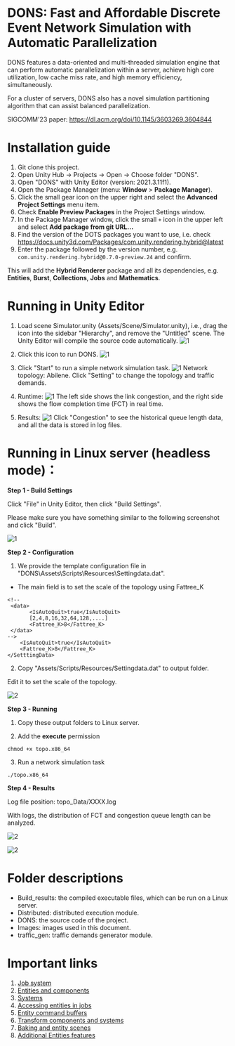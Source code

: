 # DONS: Fast and Affordable Discrete Event Network Simulation with Automatic Parallelization

DONS features a data-oriented and multi-threaded simulation engine that can perform automatic parallelization within a server, achieve high core utilization, low cache miss rate, and high memory efficiency, simultaneously. 

For a cluster of servers, DONS also has a novel simulation partitioning algorithm that can assist balanced parallelization. 

SIGCOMM'23 paper: https://dl.acm.org/doi/10.1145/3603269.3604844

# Installation guide

1. Git clone this project.
2. Open Unity Hub -> Projects -> Open -> Choose folder "DONS".
3. Open "DONS" with Unity Editor (version: 2021.3.11f1).
4. Open the Package Manager (menu: **Window** > **Package Manager**).
5. Click the small gear icon on the upper right and select the **Advanced Project Settings** menu item.
6. Check **Enable Preview Packages** in the Project Settings window.
7. In the Package Manager window, click the small `+` icon in the upper left and select **Add package from git URL...**
8. Find the version of the DOTS packages you want to use, i.e. check https://docs.unity3d.com/Packages/com.unity.rendering.hybrid@latest
9. Enter the package followed by the version number, e.g. `com.unity.rendering.hybrid@0.7.0-preview.24` and confirm. 

This will add the **Hybrid Renderer** package and all its dependencies, e.g. **Entities**, **Burst**, **Collections**, **Jobs** and **Mathematics**.


# Running in Unity Editor

1. Load scene Simulator.unity (Assets/Scene/Simulator.unity), i.e., drag the icon into the sidebar "Hierarchy", and remove the "Untitled" scene. The Unity Editor will compile the source code automatically.
![1](Images/scene-20231115123939.png)

2. Click this icon to run DONS.
![1](Images/start-20231115124104.png)

3. Click "Start" to run a simple network simulation task.
![1](Images/before-0231115124339.png)
Network topology:  Abilene.
Click "Setting" to change the topology and traffic demands.

4. Runtime:
![1](Images/runtime-20231115124245.png)
The left side shows the link congestion, and the right side shows the flow completion time (FCT) in real time.

5. Results: 
![1](Images/end-20231115124908.png)
Click "Congestion" to see the historical queue length data, and all the data is stored in log files.


# Running in Linux server (headless mode)：

**Step 1 - Build Settings**

Click "File" in Unity Editor, then click "Build Settings".

Please make sure you have something similar to the following screenshot and click "Build".

![1](Images/image-20230207150734479.png)


**Step 2 - Configuration**

1. We provide the template configuration file in "DONS\Assets\Scripts\Resources\Settingdata.dat".

- The main field is to set the scale of the topology using Fattree_K

```
<!-- 
 <data>
       <IsAutoQuit>true</IsAutoQuit>
	   [2,4,8,16,32,64,128,....]
	   <Fattree_K>8</Fattree_K>
 </data>
-->
	<IsAutoQuit>true</IsAutoQuit>
	<Fattree_K>8</Fattree_K>
</SetttingData>
```

2. Copy "Assets/Scripts/Resources/Settingdata.dat" to output folder.

Edit it to set the scale of the topology.

![2](Images/image-20230207151609669.png)


**Step 3 - Running**

1. Copy these output folders to Linux server.

2. Add the **execute** permission

  ```
  chmod +x topo.x86_64
  ```

3. Run a network simulation task

  ```
  ./topo.x86_64
  ```

  

**Step 4 - Results**

Log file position: topo_Data/XXXX.log

With logs, the distribution of FCT and congestion queue length can be analyzed.

![2](Images/image-20230207152628191.png)

![2](Images/image-20230207152658318.png)


# Folder descriptions
- Build_results: the compiled executable files, which can be run on a Linux server.
- Distributed: distributed execution module.
- DONS: the source code of the project.
- Images: images used in this document.
- traffic_gen: traffic demands generator module.

# Important links 

1. [Job system](https://github.com/Unity-Technologies/EntityComponentSystemSamples/blob/master/EntitiesSamples/Docs/jobs.md)
2. [Entities and components](https://github.com/Unity-Technologies/EntityComponentSystemSamples/blob/master/EntitiesSamples/Docs/entities-components.md)
3. [Systems](https://github.com/Unity-Technologies/EntityComponentSystemSamples/blob/master/EntitiesSamples/Docs/systems.md)
4. [Accessing entities in jobs](https://github.com/Unity-Technologies/EntityComponentSystemSamples/blob/master/EntitiesSamples/Docs/entities-jobs.md)
5. [Entity command buffers](https://github.com/Unity-Technologies/EntityComponentSystemSamples/blob/master/EntitiesSamples/Docs/entity-command-buffers.md)
6. [Transform components and systems](https://github.com/Unity-Technologies/EntityComponentSystemSamples/blob/master/EntitiesSamples/Docs/transforms.md)
7. [Baking and entity scenes](https://github.com/Unity-Technologies/EntityComponentSystemSamples/blob/master/EntitiesSamples/Docs/baking.md)
8. [Additional Entities features](https://github.com/Unity-Technologies/EntityComponentSystemSamples/blob/master/EntitiesSamples/Docs/additional-entities-features.md)

## 
